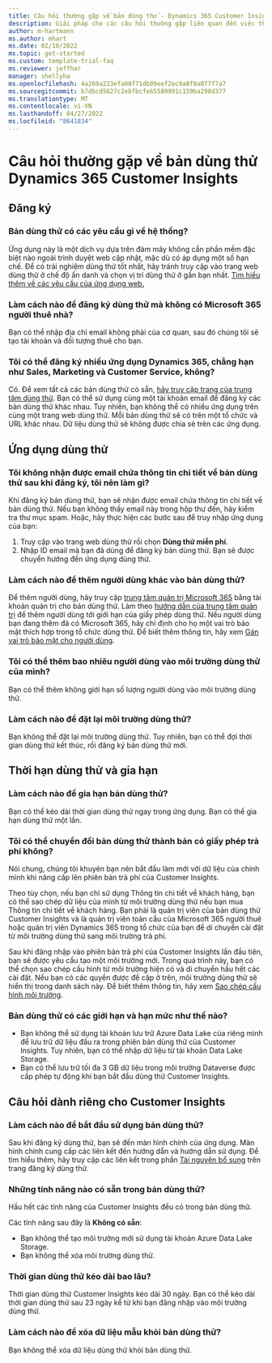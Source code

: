 ```yaml
---
title: Câu hỏi thường gặp về bản dùng thử - Dynamics 365 Customer Insights
description: Giải pháp cho các câu hỏi thường gặp liên quan đến việc thiết lập và quản lý bản dùng thử Customer Insights. Tìm hiểu cách giải quyết các vấn đề riêng theo nền tảng và ứng dụng.
author: m-hartmann
ms.author: mhart
ms.date: 02/10/2022
ms.topic: get-started
ms.custom: template-trial-faq
ms.reviewer: jeffhar
manager: shellyha
ms.openlocfilehash: 4a269a223efa08f71db09eef2ec9a8f8a077f7a7
ms.sourcegitcommit: b7dbcd5627c2ebfbcfe65589991c159ba290d377
ms.translationtype: MT
ms.contentlocale: vi-VN
ms.lasthandoff: 04/27/2022
ms.locfileid: "8641834"
---
```

# <a name="dynamics-365-customer-insights-trial-faq"></a>Câu hỏi thường gặp về bản dùng thử Dynamics 365 Customer Insights

## <a name="sign-up"></a>Đăng ký

### <a name="what-are-the-system-requirements-for-the-trial"></a>Bản dùng thử có các yêu cầu gì về hệ thống?

Ứng dụng này là một dịch vụ dựa trên đám mây không cần phần mềm đặc biệt nào ngoài trình duyệt web cập nhật, mặc dù có áp dụng một số hạn chế. Để có trải nghiệm dùng thử tốt nhất, hãy tránh truy cập vào trang web dùng thử ở chế độ ẩn danh và chọn vị trí dùng thử ở gần bạn nhất. [Tìm hiểu thêm về các yêu cầu của ứng dụng web.](/power-platform/admin/web-application-requirements)

### <a name="how-do-i-sign-up-for-the-trial-without-a-microsoft-365-tenant"></a>Làm cách nào để đăng ký dùng thử mà không có Microsoft 365 người thuê nhà?

Bạn có thể nhập địa chỉ email không phải của cơ quan, sau đó chúng tôi sẽ tạo tài khoản và đối tượng thuê cho bạn.

### <a name="can-i-sign-up-for-multiple-dynamics-365-apps-such-as-sales-marketing-and-customer-service"></a>Tôi có thể đăng ký nhiều ứng dụng Dynamics 365, chẳng hạn như Sales, Marketing và Customer Service, không?

Có. Để xem tất cả các bản dùng thử có sẵn, [hãy truy cập trang của trung tâm dùng thử](https://dynamics.microsoft.com/dynamics-365-free-trial). Bạn có thể sử dụng cùng một tài khoản email để đăng ký các bản dùng thử khác nhau. Tuy nhiên, bạn không thể có nhiều ứng dụng trên cùng một trang web dùng thử. Mỗi bản dùng thử sẽ có trên một tổ chức và URL khác nhau. Dữ liệu dùng thử sẽ không được chia sẻ trên các ứng dụng.

## <a name="trial-app"></a>Ứng dụng dùng thử

### <a name="i-didnt-receive-the-trial-details-email-after-signing-up-what-should-i-do"></a>Tôi không nhận được email chứa thông tin chi tiết về bản dùng thử sau khi đăng ký, tôi nên làm gì?

Khi đăng ký bản dùng thử, bạn sẽ nhận được email chứa thông tin chi tiết về bản dùng thử. Nếu bạn không thấy email này trong hộp thư đến, hãy kiểm tra thư mục spam. Hoặc, hãy thực hiện các bước sau để truy nhập ứng dụng của bạn:

1. Truy cập vào trang web dùng thử rồi chọn **Dùng thử miễn phí**.
1. Nhập ID email mà bạn đã dùng để đăng ký bản dùng thử. Bạn sẽ được chuyển hướng đến ứng dụng dùng thử.

### <a name="how-do-i-add-more-users-to-a-trial"></a>Làm cách nào để thêm người dùng khác vào bản dùng thử?

Để thêm người dùng, hãy truy cập [trung tâm quản trị Microsoft 365](https://admin.microsoft.com) bằng tài khoản quản trị cho bản dùng thử. Làm theo [hướng dẫn của trung tâm quản trị](/microsoft-365/admin/add-users/add-users) để thêm người dùng tới giới hạn của giấy phép dùng thử. Nếu người dùng bạn đang thêm đã có Microsoft 365, hãy chỉ định cho họ một vai trò bảo mật thích hợp trong tổ chức dùng thử. Để biết thêm thông tin, hãy xem [Gán vai trò bảo mật cho người dùng](/power-platform/admin/create-users-assign-online-security-roles#assign-a-security-role-to-a-user).

### <a name="how-many-users-can-i-add-to-my-trial-environment"></a>Tôi có thể thêm bao nhiêu người dùng vào môi trường dùng thử của mình?

Bạn có thể thêm không giới hạn số lượng người dùng vào môi trường dùng thử.

### <a name="how-do-i-reset-the-trial-environment"></a>Làm cách nào để đặt lại môi trường dùng thử?

Bạn không thể đặt lại môi trường dùng thử. Tuy nhiên, bạn có thể đợi thời gian dùng thử kết thúc, rồi đăng ký bản dùng thử mới.

## <a name="trial-expiration-and-extension"></a>Thời hạn dùng thử và gia hạn

### <a name="how-do-i-extend-the-trial"></a>Làm cách nào để gia hạn bản dùng thử?

Bạn có thể kéo dài thời gian dùng thử ngay trong ứng dụng. Bạn có thể gia hạn dùng thử một lần.

### <a name="can-i-convert-the-trial-to-a-paid-license"></a>Tôi có thể chuyển đổi bản dùng thử thành bản có giấy phép trả phí không?

Nói chung, chúng tôi khuyên bạn nên bắt đầu làm mới với dữ liệu của chính mình khi nâng cấp lên phiên bản trả phí của Customer Insights. 

Theo tùy chọn, nếu bạn chỉ sử dụng Thông tin chi tiết về khách hàng, bạn có thể sao chép dữ liệu của mình từ môi trường dùng thử nếu bạn mua Thông tin chi tiết về khách hàng. Bạn phải là quản trị viên của bản dùng thử Customer Insights và là quản trị viên toàn cầu của Microsoft 365 người thuê hoặc quản trị viên Dynamics 365 trong tổ chức của bạn để di chuyển cài đặt từ môi trường dùng thử sang môi trường trả phí. 

Sau khi đăng nhập vào phiên bản trả phí của Customer Insights lần đầu tiên, bạn sẽ được yêu cầu tạo một môi trường mới. Trong quá trình này, bạn có thể chọn sao chép cấu hình từ môi trường hiện có và di chuyển hầu hết các cài đặt. Nếu bạn có các quyền được đề cập ở trên, môi trường dùng thử sẽ hiển thị trong danh sách này. Để biết thêm thông tin, hãy xem [Sao chép cấu hình môi trường](manage-environments.md#copy-the-environment-configuration).

### <a name="what-are-the-trial-limits-and-quotas"></a>Bản dùng thử có các giới hạn và hạn mức như thế nào?

- Bạn không thể sử dụng tài khoản lưu trữ Azure Data Lake của riêng mình để lưu trữ dữ liệu đầu ra trong phiên bản dùng thử của Customer Insights. Tuy nhiên, bạn có thể nhập dữ liệu từ tài khoản Data Lake Storage.
- Bạn có thể lưu trữ tối đa 3 GB dữ liệu trong môi trường Dataverse được cấp phép tự động khi bạn bắt đầu dùng thử Customer Insights.

## <a name="customer-insights-specific-questions"></a>Câu hỏi dành riêng cho Customer Insights

### <a name="how-do-i-start-using-the-trial"></a>Làm cách nào để bắt đầu sử dụng bản dùng thử?

Sau khi đăng ký dùng thử, bạn sẽ đến màn hình chính của ứng dụng. Màn hình chính cung cấp các liên kết đến hướng dẫn và hướng dẫn sử dụng. Để tìm hiểu thêm, hãy truy cập các liên kết trong phần [Tài nguyên bổ sung](trial-signup.md#additional-resources) trên trang đăng ký dùng thử.

### <a name="what-features-are-available-in-the-trial"></a>Những tính năng nào có sẵn trong bản dùng thử?

Hầu hết các tính năng của Customer Insights đều có trong bản dùng thử.

Các tính năng sau đây là **Không có sẵn**: 
- Bạn không thể tạo môi trường mới sử dụng tài khoản Azure Data Lake Storage.
- Bạn không thể xóa môi trường dùng thử. 

### <a name="how-long-does-the-trial-last"></a>Thời gian dùng thử kéo dài bao lâu?

Thời gian dùng thử Customer Insights kéo dài 30 ngày. Bạn có thể kéo dài thời gian dùng thử sau 23 ngày kể từ khi bạn đăng nhập vào môi trường dùng thử.

### <a name="how-do-i-remove-sample-data-from-the-trial"></a>Làm cách nào để xóa dữ liệu mẫu khỏi bản dùng thử?

Bạn không thể xóa dữ liệu dùng thử khỏi bản dùng thử.
